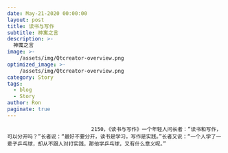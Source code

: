 ```yaml
---
date: May-21-2020 00:00:00
layout: post
title: 读书与写作
subtitle: 神寓之言
description: >-
  神寓之言
image: >-
    /assets/img/Qtcreator-overview.png
optimized_image: >-
    /assets/img/Qtcreator-overview.png
category: Story
tags:
  - blog
  - Story
author: Ron
paginate: true
---
```


							　　2150，《读书与写作》一个年轻人问长者：“读书和写作，可以分开吗？”长者说：“最好不要分开，读书是学习，写作是实践。”长者又说：“一个人学了一辈子乒乓球，却从不跟人对打实践，那他学乒乓球，又有什么意义呢。”
							
							
						